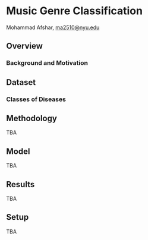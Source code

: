# Music Genre Classification

Mohammad Afshar, ma2510@nyu.edu

## Overview

### Background and Motivation

## Dataset

### Classes of Diseases

## Methodology
TBA

## Model
TBA

## Results
TBA

## Setup
TBA
